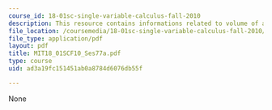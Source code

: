 ```yaml
---
course_id: 18-01sc-single-variable-calculus-fall-2010
description: This resource contains informations related to volume of a wine glass.
file_location: /coursemedia/18-01sc-single-variable-calculus-fall-2010/ad3a19fc151451ab0a8784d6076db55f_MIT18_01SCF10_Ses77a.pdf
file_type: application/pdf
layout: pdf
title: MIT18_01SCF10_Ses77a.pdf
type: course
uid: ad3a19fc151451ab0a8784d6076db55f

---
```

None